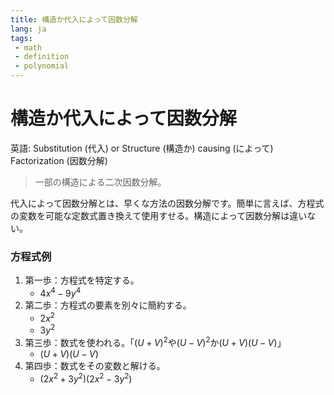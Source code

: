 ```yaml
---
title: 構造か代入によって因数分解
lang: ja
tags:
 - math
 - definition
 - polynomial
---
```

# 構造か代入によって因数分解
英語: Substitution (代入) or Structure (構造か) causing  (によって) Factorization (因数分解)

> 一部の構造による二次因数分解。

代入によって因数分解とは、早くな方法の因数分解です。簡単に言えば、方程式の変数を可能な定数式置き換えて使用すせる。構造によって因数分解は違いない。

### 方程式例
1. 第一歩：方程式を特定する。
	- $4x^4-9y^4$
2. 第二歩：方程式の要素を別々に簡約する。
	 - $2x^2$
	 - $3y^2$
3. 第三歩：数式を使われる。「$(U+V)^2$や$(U-V)^2$か$(U+V)(U-V)$」
	- $(U+V)(U-V)$
4. 第四歩：数式をその変数と解ける。
	- $(2x^2+3y^2)(2x^2-3y^2)$
 